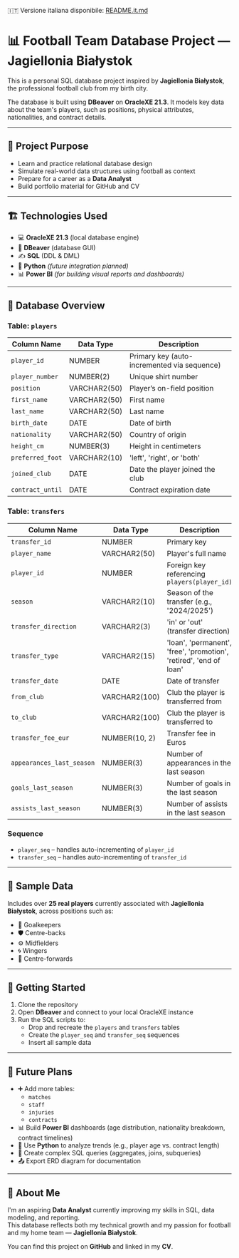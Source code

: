 🇮🇹 Versione italiana disponibile: [README.it.md](README.it.md)

# 📊 Football Team Database Project — Jagiellonia Białystok

This is a personal SQL database project inspired by **Jagiellonia Białystok**, the professional football club from my birth city.

The database is built using **DBeaver** on **OracleXE 21.3**. It models key data about the team's players, such as positions, physical attributes, nationalities, and contract details.

---

## 📌 Project Purpose

- Learn and practice relational database design  
- Simulate real-world data structures using football as context  
- Prepare for a career as a **Data Analyst**  
- Build portfolio material for GitHub and CV

---

## 🏗️ Technologies Used

- 💻 **OracleXE 21.3** (local database engine)  
- 🐘 **DBeaver** (database GUI)  
- ✍️ **SQL** (DDL & DML)  
- 🐍 **Python** *(future integration planned)*  
- 📊 **Power BI** *(for building visual reports and dashboards)*  

---

## 📂 Database Overview

### Table: `players`

| Column Name       | Data Type     | Description                                |
|------------------|---------------|--------------------------------------------|
| `player_id`       | NUMBER        | Primary key (auto-incremented via sequence)|
| `player_number`   | NUMBER(2)     | Unique shirt number                        |
| `position`        | VARCHAR2(50)  | Player’s on-field position                 |
| `first_name`      | VARCHAR2(50)  | First name                                 |
| `last_name`       | VARCHAR2(50)  | Last name                                  |
| `birth_date`      | DATE          | Date of birth                              |
| `nationality`     | VARCHAR2(50)  | Country of origin                          |
| `height_cm`       | NUMBER(3)     | Height in centimeters                      |
| `preferred_foot`  | VARCHAR2(10)  | 'left', 'right', or 'both'                 |
| `joined_club`     | DATE          | Date the player joined the club            |
| `contract_until`  | DATE          | Contract expiration date                   |

### Table: `transfers`

| Column Name               | Data Type     | Description                                                        |
| ------------------------- | ------------- | ------------------------------------------------------------------ |
| `transfer_id`             | NUMBER        | Primary key                                                        |
| `player_name`             | VARCHAR2(50)  | Player's full name                                                 |
| `player_id`               | NUMBER        | Foreign key referencing `players(player_id)`                       |
| `season`                  | VARCHAR2(10)  | Season of the transfer (e.g., '2024/2025')                         |
| `transfer_direction`      | VARCHAR2(3)   | 'in' or 'out' (transfer direction)                                 |
| `transfer_type`           | VARCHAR2(15)  | 'loan', 'permanent', 'free', 'promotion', 'retired', 'end of loan' |
| `transfer_date`           | DATE          | Date of transfer                                                   |
| `from_club`               | VARCHAR2(100) | Club the player is transferred from                                |
| `to_club`                 | VARCHAR2(100) | Club the player is transferred to                                  |
| `transfer_fee_eur`        | NUMBER(10, 2) | Transfer fee in Euros                                              |
| `appearances_last_season` | NUMBER(3)     | Number of appearances in the last season                           |
| `goals_last_season`       | NUMBER(3)     | Number of goals in the last season                                 |
| `assists_last_season`     | NUMBER(3)     | Number of assists in the last season                               |


### Sequence

- `player_seq` – handles auto-incrementing of `player_id`
- `transfer_seq` – handles auto-incrementing of `transfer_id`

---

## 🧪 Sample Data

Includes over **25 real players** currently associated with **Jagiellonia Białystok**, across positions such as:

- 🧤 Goalkeepers  
- 🛡️ Centre-backs  
- ⚙️ Midfielders  
- 🌀 Wingers  
- 🎯 Centre-forwards  

---

## 🚀 Getting Started

1. Clone the repository  
2. Open **DBeaver** and connect to your local OracleXE instance  
3. Run the SQL scripts to:
   - Drop and recreate the `players` and `transfers` tables  
   - Create the `player_seq` and `transfer_seq` sequences  
   - Insert all sample data

---

## 🔮 Future Plans

- ➕ Add more tables:
  - `matches`
  - `staff`
  - `injuries`
  - `contracts`
- 📊 Build **Power BI** dashboards (age distribution, nationality breakdown, contract timelines)  
- 🐍 Use **Python** to analyze trends (e.g., player age vs. contract length)  
- 🧠 Create complex SQL queries (aggregates, joins, subqueries)  
- 📤 Export ERD diagram for documentation  

---

## 🙋 About Me

I'm an aspiring **Data Analyst** currently improving my skills in SQL, data modeling, and reporting.  
This database reflects both my technical growth and my passion for football and my home team — **Jagiellonia Białystok**.

You can find this project on **GitHub** and linked in my **CV**.
